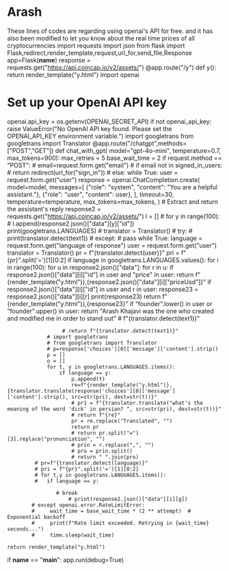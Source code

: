 # Arash
These lines of codes are regarding using openai's API for free. and it has also been modified to let you know about the real time prices of all cryptocurrencies
import requests
import json
from flask import Flask,redirect,render_template,request,url_for,send_file,Response
app=Flask(__name__)
response = requests.get("https://api.coincap.io/v2/assets/")
@app.route("/y")
def y():
    return render_template("y.html")
import openai
# Set up your OpenAI API key
openai.api_key = os.getenv(OPENAI_SECRET_API)
if not openai_api_key:
    raise ValueError("No OpenAI API key found. Please set the OPENAI_API_KEY environment variable.")
import googletrans
from googletrans import Translator
@app.route("/chatgpt",methods=["POST","GET"])
def chat_with_gpt( model="gpt-4o-mini", temperature=0.7, max_tokens=900):
    max_retries = 5
    base_wait_time = 2
    if request.method == "POST":
     # email=request.form.get("email")
     # if email not in signed_in_users:
     #     return redirect(url_for("sign_in"))
     # else:
     while True:
        user = request.form.get("user")
        response = openai.ChatCompletion.create(
            model=model,
            messages=[
                {"role": "system", "content": "You are a helpful assistant."},
                {"role": "user", "content": user},
            ],
            timeout=30,
            temperature=temperature,
            max_tokens=max_tokens,
        )
        # Extract and return the assistant's reply
        response2 = requests.get("https://api.coincap.io/v2/assets/")
        l = []
        # for y in range(100):
        #     l.append(response2.json()["data"][y]["id"])
        print(googletrans.LANGUAGES)
        # translator = Translator()
        # try:
        #     print(translator.detect(text1))
        # except:
        #     pass
        while True:
             language = request.form.get("language of response")
             user = request.form.get("user")
             translator = Translator()
             pr = f"{translator.detect(user)}"
             pri = f"{pr}".split('=')[1][0:2]
             if language in googletrans.LANGUAGES.values():
                 for i in range(100):
                    for u in response2.json()["data"]:
                      for r in u:
                          if response2.json()["data"][i]["id"] in user and "price" in user:
                              return f"{render_template("y.html")},{response2.json()["data"][i]["priceUsd"]}"
                          if response2.json()["data"][i]["id"] in user and r in user:
                              response23 = response2.json()["data"][i][r]
                              print(response23)
                              return f"{render_template("y.html")},{response23}"
                          if  "founder".lower() in user or "founder".upper() in user:
                                return "Arash Khajavi was the one who created and modified me in order to stand out"
                                       # f"{translator.detect(text1)}"

                      # return f"{translator.detect(text1)}"
                 # import googletrans
                 # from googletrans import Translator
                 # p=response['choices'][0]['message']['content'].strip()
                 p = []
                 o = []
                 for t, y in googletrans.LANGUAGES.items():
                     if language == y:
                         p.append(t)
                         re=f"{render_template("y.html")},{translator.translate(response['choices'][0]['message']['content'].strip(), src=str(pri), dest=str(t))}"
                         # pr1 = f"{translator.translate("what's the meaning of the word 'dick' in persian? ", src=str(pri), dest=str(t))}"
                         # return f"{re}"
                         pr = re.replace("Translated", "")
                         return pr
                         # return pr.split("=")[3].replace("pronunciation", "")
                         # prin = r.replace(",", "")
                         # pro = prin.split()
                         # return " ".join(pro)
             # pr=f"{translator.detect(language)}"
             # pri = f"{pr}".split('=')[1][0:2]
             # for t,y in googletrans.LANGUAGES.items():
             #   if language == y:

                    # break
                        # print(response2.json()["data"][i][g])
            # except openai.error.RateLimitError:
            #     wait_time = base_wait_time * (2 ** attempt)  # Exponential backoff
            #     print(f"Rate limit exceeded. Retrying in {wait_time} seconds...")
            #     time.sleep(wait_time)

    return render_template("y.html")
if __name__ == "__main__":
    app.run(debug=True)
